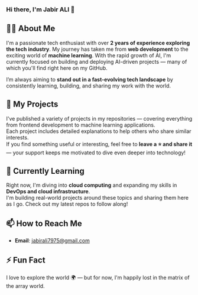 ### Hi there, I'm Jabir ALI 👋

## 🧑‍💻 About Me

I'm a passionate tech enthusiast with over **2 years of experience exploring the tech industry**. My journey has taken me from **web development** to the exciting world of **machine learning**. With the rapid growth of AI, I'm currently focused on building and deploying AI-driven projects — many of which you'll find right here on my GitHub.

I’m always aiming to **stand out in a fast-evolving tech landscape** by consistently learning, building, and sharing my work with the world.

## 🚀 My Projects

I've published a variety of projects in my repositories — covering everything from frontend development to machine learning applications.  
Each project includes detailed explanations to help others who share similar interests.  
If you find something useful or interesting, feel free to **leave a ⭐ and share it** — your support keeps me motivated to dive even deeper into technology!

## 🌱 Currently Learning

Right now, I'm diving into **cloud computing** and expanding my skills in **DevOps and cloud infrastructure**.  
I'm building real-world projects around these topics and sharing them here as I go. Check out my latest repos to follow along!

## 📫 How to Reach Me

- **Email**: jabirali7975@gmail.com

## ⚡ Fun Fact

I love to explore the world 🌍 — but for now, I'm happily lost in the matrix of the array world.
